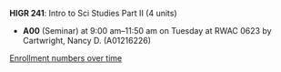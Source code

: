 **HIGR 241**: Intro to Sci Studies Part II (4 units)

- **A00** (Seminar) at 9:00 am–11:50 am on Tuesday at RWAC 0623 by Cartwright, Nancy D. (A01216226)

[Enrollment numbers over time](./HIGR241.tsv)
